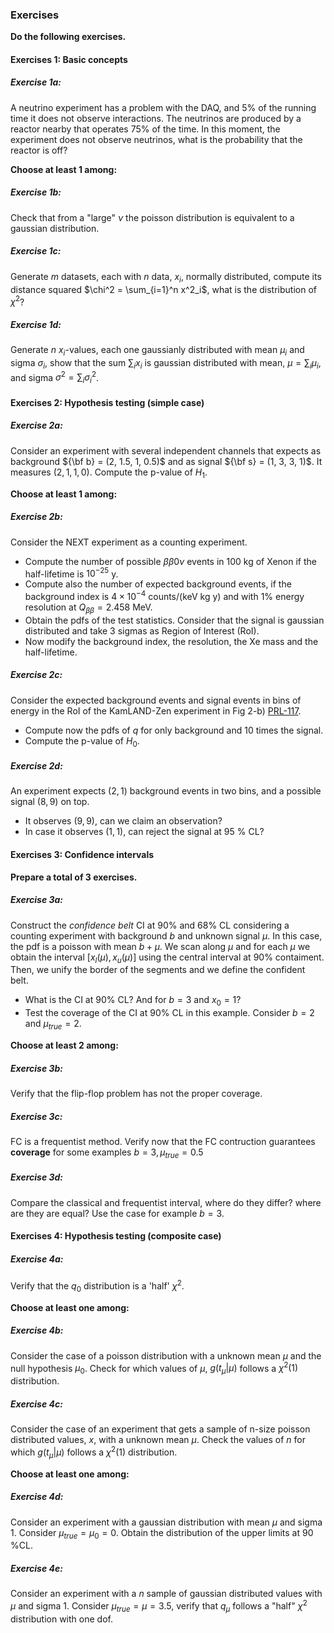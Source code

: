### Exercises
**Do the following exercises.**

#### Exercises 1: Basic concepts

##### Exercise 1a: 
A neutrino experiment has a problem with the DAQ, and 5% of the running time it does not observe interactions. The neutrinos are produced by a reactor nearby that operates 75% of the time. In this moment, the experiment does not observe neutrinos, what is the probability that the reactor is off?

**Choose at least 1 among:**
##### Exercise 1b:
Check that from a "large" $\nu$ the poisson distribution is equivalent to a gaussian distribution.

##### Exercise 1c:
Generate $m$ datasets, each with $n$ data, $x_i$, normally distributed, compute its distance squared $\chi^2 = \sum_{i=1}^n x^2_i$, what is the distribution of $\chi^2$?

##### Exercise 1d:
Generate $n$ $x_i$-values, each one gaussianly distributed with mean $\mu_i$ and sigma $\sigma_i$, show that the sum $\sum_i x_i$ is gaussian distributed with mean, $\mu = \sum_i \mu_i$, and sigma $\sigma^2 = \sum_i \sigma^2_i$.


#### Exercises 2: Hypothesis testing (simple case)

##### Exercise 2a:
Consider an experiment with several independent channels that expects as background ${\bf b} = (2, 1.5, 1, 0.5)$ and as signal ${\bf s} = (1, 3, 3, 1)$. It measures $(2, 1, 1, 0)$. Compute the p-value of $H_1$.

**Choose at least 1 among:**
##### Exercise 2b: 
Consider the NEXT experiment as a counting experiment. 
- Compute the number of possible $\beta{\beta}0\nu$ events in 100 kg of Xenon if the half-lifetime is $10^{-25}$ y. 
- Compute also the number of expected background events, if the background index is $4 \times 10^{-4}$ counts/(keV kg y) and with 1% energy resolution at $Q_{\beta\beta} = 2.458$ MeV. 
- Obtain the pdfs of the test statistics. Consider that the signal is gaussian distributed and take 3 sigmas as Region of Interest (RoI).
- Now modify the background index, the resolution, the Xe mass and the half-lifetime.

##### Exercise 2c:
Consider the expected background events and signal events in bins of energy in the RoI of the KamLAND-Zen experiment in Fig 2-b) [PRL-117](https://arxiv.org/abs/1605.02889). 
- Compute now the pdfs of $q$ for only background and 10 times the signal.
- Compute the p-value of $H_0$.

##### Exercise 2d:
An experiment expects $(2, 1)$ background events in two bins, and a possible signal $(8, 9)$ on top. 
- It observes $(9, 9)$, can we claim an observation?
- In case it observes $(1, 1)$, can reject the signal at 95 % CL?



#### Exercises 3: Confidence intervals

**Prepare a total of 3 exercises.**

##### Exercise 3a: 
Construct the *confidence belt* CI at 90% and 68% CL considering a counting experiment with background $b$ and unknown signal $\mu$. In this case, the pdf is a poisson with mean $b + \mu$. We scan along $\mu$ and for each $\mu$ we obtain the interval $[x_l(\mu), x_u(\mu)]$ using the central interval at 90% contaiment. Then, we unify the border of the segments and we define the confident belt.
- What is the CI at 90% CL? And for $b=3$ and $x_0 = 1$?
- Test the coverage of the CI at 90% CL in this example. Consider $b=2$ and $\mu_{true} = 2$.

**Choose at least 2 among:**

##### Exercise 3b:
Verify that the flip-flop problem has not the proper coverage.

##### Exercise 3c: 
FC is a frequentist method. Verify now that the FC contruction guarantees **coverage** for some examples $b = 3, \mu_{true} = 0.5$

##### Exercise 3d: 
Compare the classical and frequentist interval, where do they differ? where are they are equal? Use the case for example $b=3$.

#### Exercises 4: Hypothesis testing (composite case)

##### Exercise 4a: 
Verify that the $q_0$ distribution is a 'half' $\chi^2$.

**Choose at least one among:**

##### Exercise 4b:
 Consider the case of a poisson distribution with a unknown mean $\mu$ and the null hypothesis $\mu_0$. Check for which values of $\mu$, $g(t_\mu | \mu)$ follows a $\chi^2(1)$ distribution.

##### Exercise 4c:
Consider the case of an experiment that gets a sample of n-size poisson distributed values, $x$, with a unknown mean $\mu$. Check the values of $n$ for which $g(t_\mu | \mu)$ follows a $\chi^2(1)$ distribution.

**Choose at least one among:**

##### Exercise 4d:
Consider an experiment with a gaussian distribution with mean $\mu$ and sigma 1. Consider $\mu_{true} = \mu_0 = 0$. Obtain the distribution of the upper limits at 90 %CL.

##### Exercise 4e:
Consider an experiment with a $n$ sample of gaussian distributed values with $\mu$ and sigma 1. Consider $\mu_{true} = \mu = 3.5$, verify that $q_\mu$ follows a "half" $\chi^2$ distribution with one dof.
